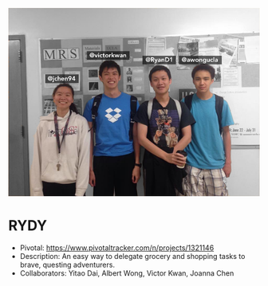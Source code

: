 ![Group Photo](misc/group.png)
# RYDY

- Pivotal: https://www.pivotaltracker.com/n/projects/1321146
- Description: An easy way to delegate grocery and shopping tasks to brave, questing adventurers.
- Collaborators: Yitao Dai, Albert Wong, Victor Kwan, Joanna Chen